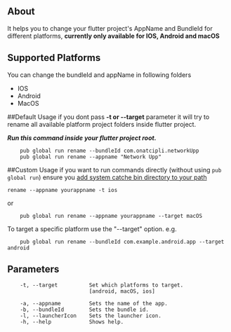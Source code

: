 ## About
It helps you to change your flutter project's AppName and BundleId for 
different platforms, **currently only available for IOS, Android and macOS**

## Supported Platforms

You can change the bundleId and appName in following folders 
- IOS
- Android
- MacOS

##Default Usage
if you dont pass **-t or --target** parameter it will try to rename all available platform project folders inside flutter project.

_**Run this command inside your flutter project root.**_

        pub global run rename --bundleId com.onatcipli.networkUpp
        pub global run rename --appname "Network Upp"
        

##Custom Usage
if you want to run commands directly (without using `pub global run`) 
ensure you [add system catche bin directory to your path](https://dart.dev/tools/pub/cmd/pub-global#running-a-script-from-your-path)
    
    rename --appname yourappname -t ios

or

        pub global run rename --appname yourappname --target macOS

To target a specific platform use the "--target" option. e.g.

        pub global run rename --bundleId com.example.android.app --target android


## Parameters

        -t, --target          Set which platforms to target.
                              [android, macOS, ios]
        
        -a, --appname         Sets the name of the app.
        -b, --bundleId        Sets the bundle id.
        -l, --launcherIcon    Sets the launcher icon.
        -h, --help            Shows help.



